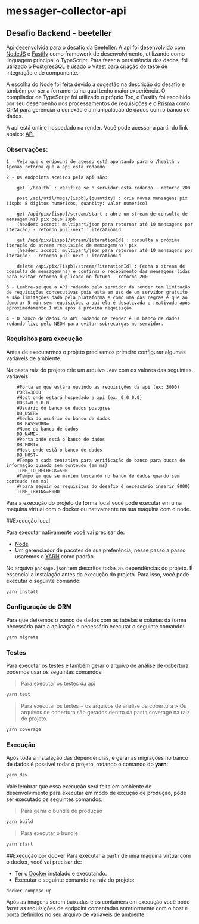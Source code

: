 # messager-collector-api
## Desafio Backend - beeteller

Api desenvolvida para o desafio da Beeteller. A api foi desenvolvido com [NodeJS](https://nodejs.org/en) e [Fastify](https://fastify.dev/) como framework de desenvolvimento, utilizando como linguagem principal o TypeScript. Para fazer a persistência dos dados, foi utilizado o [PostgresSQL](https://www.postgresql.org/) e usado o [Vitest](https://vitest.dev/) para criação do teste de integração e de componente.

A escolha do Node foi feita devido a sugestão na descrição do desafio e também por ser a ferramenta na qual tenho maior experiência. O compilador de TypeScript foi utilizado o próprio Tsc, o Fastify foi escolhido por seu desenpenho nos processamentos de requisições e o [Prisma](https://www.prisma.io/) como ORM para gerenciar a conexão e a manipulação de dados com o banco de dados.

A api está online hospedado na render. Você pode acessar a partir do link abaixo:
[API](https://messager-collector.onrender.com/health)

### Observações:

    1 - Veja que o endpoint de acesso está apontando para o /health : Apenas retorna que a api está rodando
    
    2 - Os endpoints aceitos pela api são:
    
        get `/health` : verifica se o servidor está rodando - retorno 200
        
        post /api/util/msgs/[ispb]/[quantity] : cria novas mensagens pix (ispb: 8 digitos numéricos, quantity: valor numérico)
        
        get /api/pix/[ispb]/stream/start : abre um stream de consulta de mensagem(ns) pix pelo ispb 
        (header: accept: multipart/json para retornar até 10 mensagens por iteração) - retorno pull-next : iterationId
        
        get /api/pix/[ispb]/stream/[iterationId] : consulta a próxima iteração do stream requisição de mensagem(ns) pix 
        (header: accept: multipart/json para retornar até 10 mensagens por iteração) - retorno pull-next : iterationId
        
        delete /api/pix/[ispb]/stream/[iterationId] : Fecha o stream de consulta de mensagem(ns) e confirma o recebimento das mensagens lidas para evitar retorno duplicado no futuro - retorno 200
        
    3 - Lembre-se que a API rodando pelo servidor da render tem limitação de requisições consecutivas pois está em uso de um servidor gratuito
    e são limitações dada pela plataforma e como uma das regras é que ao demorar 5 min sem requisições a api ela é desativada e reativada após
    aproximadamente 1 min após a próxima requisição.
    
    4 - O banco de dados da API rodando na render é um banco de dados rodando live pelo NEON para evitar sobrecargas no servidor.


### Requisitos para execução

Antes de executarmos o projeto precisamos primeiro configurar algumas variáveis de ambiente.

Na pasta raiz do projeto crie um arquivo `.env` com os valores das seguintes variáveis:

```enviroment
    #Porta em que estára ouvindo as requisições da api (ex: 3000)
    PORT=3000
    #Host onde estará hospedado a api (ex: 0.0.0.0)
    HOST=0.0.0.0
    #Usuário do banco de dados postgres
    DB_USER= 
    #Senha do usuário do banco de dados
    DB_PASSWORD=
    #Nome do banco de dados
    DB_NAME=
    #Porta onde está o banco de dados    
    DB_PORT= 
    #Host onde está o banco de dados
    DB_HOST= 
    #Tempo a cada tentativa para verificação do banco para busca de informação quando sem conteudo (em ms)
    TIME_TO_RECHECK=500
    #Tempo em que se mantém buscando no banco de dados quando sem conteudo (em ms)
    #(para seguir os requisitos do desafio é necessário inserir 8000)
    TIME_TRYING=8000
```

Para a execução do projeto de forma local você pode executar em uma maquina virtual com o docker ou nativamente na sua máquina com o node.

##Execução local

Para executar nativamente você vai precisar de:

* [Node](https://nodejs.org/en/)
* Um gerenciador de pacotes de sua preferência, nesse passo a passo usaremos o [YARN](https://yarnpkg.com/) como padrão.

No arquivo `package.json` tem descritos todas as dependências do projeto. É essencial a instalação antes da execução do projeto. Para isso, você pode executar o seguinte comando:

```bash
yarn install
```

### Configuração do ORM

Para que deixemos o banco de dados com as tabelas e colunas da forma necessária para a aplicação e necessário executar o seguinte comando:

```bash
yarn migrate
```

### Testes

Para executar os testes e também gerar o arquivo de análise de cobertura podemos usar os seguintes comandos:

> Para executar os testes da api

```bash
yarn test
```

> Para executar os testes + os arquivos de análise de cobertura
    > Os arquivos de cobertura são gerados dentro da pasta coverage na raiz do projeto.

```bash
yarn coverage
```

### Execução

Após toda a instalação das dependências, e gerar as migrações no banco de dados é possível rodar o projeto, rodando o comando do **yarn**:

```bash
yarn dev
```

Vale lembrar que essa execução será feita em ambiente de desenvolvimento para executar em modo de excução de produção, pode ser executado os seguintes comandos:
    
> Para gerar o bundle de produção
```bash
yarn build
```
> Para executar o bundle
```bash
yarn start
```
##Execução por docker
Para executar a partir de uma máquina virtual com o docker, você vai precisar de:

* Ter o [Docker](https://www.docker.com/) instalado e executando.
* Executar o seguinte comando na raiz do projeto:

```bash
docker compose up
```

Após as imagens serem baixadas e os containers em execução você pode fazer as requisições de endpoint comentadas anteriormente com o host e porta definidos no seu arquivo de variaveis de ambiente 
    
